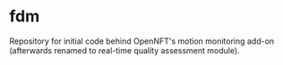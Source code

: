 # fdm
Repository for initial code behind OpenNFT's motion monitoring add-on (afterwards renamed to real-time quality assessment module).
